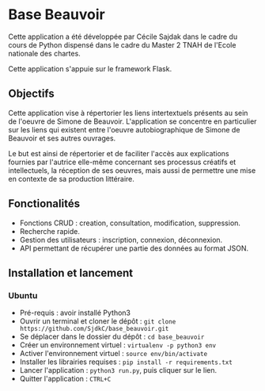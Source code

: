 # Base Beauvoir

Cette application a été développée par Cécile Sajdak 
dans le cadre du cours de Python dispensé dans le
cadre du Master 2 TNAH de l'Ecole nationale des chartes.

Cette application s'appuie sur le framework Flask.


## Objectifs
Cette application vise à répertorier les
liens intertextuels présents au sein de 
l'oeuvre de Simone de Beauvoir. 
L'application se concentre en particulier 
sur les liens qui existent entre l'oeuvre autobiographique 
de Simone de Beauvoir et ses autres ouvrages.

Le but est ainsi de répertorier et
de faciliter l'accès aux explications fournies par
l'autrice elle-même concernant ses processus
créatifs et intellectuels, la réception de ses
oeuvres, mais aussi de permettre une mise en
contexte de sa production littéraire.

## Fonctionalités

- Fonctions CRUD : creation, consultation, 
modification, suppression.
- Recherche rapide.
- Gestion des utilisateurs : inscription, connexion, déconnexion.
- API permettant de récupérer une partie des 
données au format JSON.

## Installation et lancement
### Ubuntu
- Pré-requis : avoir installé Python3
- Ouvrir un terminal et cloner le dépôt : `git clone https://github.com/SjdkC/base_beauvoir.git`
- Se déplacer dans le dossier du dépôt : `cd base_beauvoir`
- Créer un environnement virtuel : `virtualenv -p python3 env`
- Activer l'environnement virtuel : `source env/bin/activate`
- Installer les librairies requises : `pip install -r requirements.txt`
- Lancer l'application : `python3 run.py`, puis cliquer sur le lien.
- Quitter l'application : `CTRL+C`

